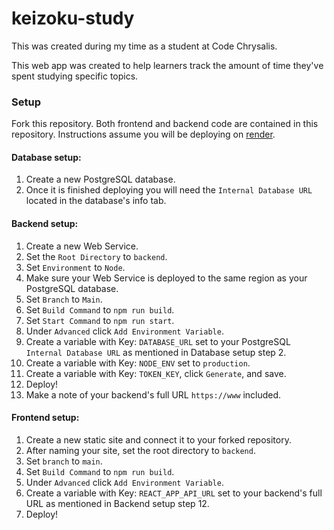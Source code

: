 # keizoku-study

This was created during my time as a student at Code Chrysalis.

This web app was created to help learners track the amount of time they've spent studying specific topics.

### Setup

Fork this repository. 
Both frontend and backend code are contained in this repository.
Instructions assume you will be deploying on [render](https://www.render.com).

#### Database setup:

1. Create a new PostgreSQL database.
2. Once it is finished deploying you will need the ```Internal Database URL``` located in the database's info tab.

#### Backend setup:

1. Create a new Web Service.
2. Set the ```Root Directory``` to ```backend```.
3. Set ```Environment``` to ```Node```.
4. Make sure your Web Service is deployed to the same region as your PostgreSQL database. 
5. Set ```Branch``` to ```Main```.
6. Set ```Build Command``` to ```npm run build```.
7. Set ```Start Command``` to ```npm run start```.
8. Under ```Advanced``` click ```Add Environment Variable```.
9. Create a variable with Key: ```DATABASE_URL``` set to your PostgreSQL ```Internal Database URL``` as mentioned in Database setup step 2.
10. Create a variable with Key: ```NODE_ENV``` set to ```production```.
11. Create a variable with Key: ```TOKEN_KEY```, click ```Generate```, and save.
12. Deploy!
13. Make a note of your backend's full URL ```https://www``` included.

#### Frontend setup:

1. Create a new static site and connect it to your forked repository. 
2. After naming your site, set the root directory to ```backend```.
3. Set ```branch``` to ```main```.
4. Set ```Build Command``` to ```npm run build```.
5. Under ```Advanced``` click ```Add Environment Variable```.
6. Create a variable with Key: ```REACT_APP_API_URL``` set to your backend's full URL as mentioned in Backend setup step 12.
7. Deploy!
